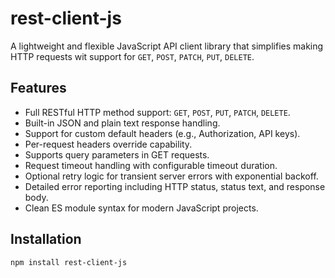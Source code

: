 # rest-client-js

A lightweight and flexible JavaScript API client library that simplifies making HTTP requests wit support for `GET`, `POST`, `PATCH`, `PUT`, `DELETE`.

## Features

- Full RESTful HTTP method support: `GET`, `POST`, `PUT`, `PATCH`, `DELETE`.
- Built-in JSON and plain text response handling.
- Support for custom default headers (e.g., Authorization, API keys).
- Per-request headers override capability.
- Supports query parameters in GET requests.
- Request timeout handling with configurable timeout duration.
- Optional retry logic for transient server errors with exponential backoff.
- Detailed error reporting including HTTP status, status text, and response body.
- Clean ES module syntax for modern JavaScript projects.
  
## Installation

```bash
npm install rest-client-js
